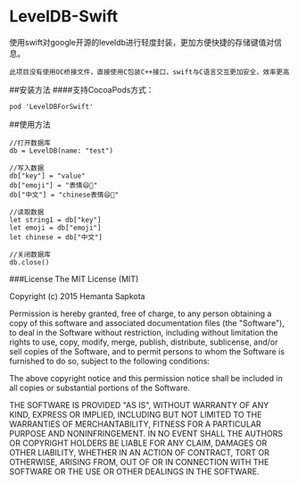 # LevelDB-Swift

使用swift对google开源的leveldb进行轻度封装，更加方便快捷的存储键值对信息。

```
此项目没有使用OC桥接文件，直接使用C包装C++接口，swift与C语言交互更加安全，效率更高
```
##安装方法
####支持CocoaPods方式：
```
pod 'LevelDBForSwift'
```
##使用方法
```
//打开数据库
db = LevelDB(name: "test")

//写入数据
db["key"] = "value"
db["emoji"] = "表情😄🎁"
db["中文"] = "chinese表情😄🎁"

//读取数据
let string1 = db["key"]
let emoji = db["emoji"]
let chinese = db["中文"]
            
//关闭数据库
db.close()
```

###License
The MIT License (MIT)

Copyright (c) 2015 Hemanta Sapkota

Permission is hereby granted, free of charge, to any person obtaining a copy of this software and associated documentation files (the "Software"), to deal in the Software without restriction, including without limitation the rights to use, copy, modify, merge, publish, distribute, sublicense, and/or sell copies of the Software, and to permit persons to whom the Software is furnished to do so, subject to the following conditions:

The above copyright notice and this permission notice shall be included in all copies or substantial portions of the Software.

THE SOFTWARE IS PROVIDED "AS IS", WITHOUT WARRANTY OF ANY KIND, EXPRESS OR IMPLIED, INCLUDING BUT NOT LIMITED TO THE WARRANTIES OF MERCHANTABILITY, FITNESS FOR A PARTICULAR PURPOSE AND NONINFRINGEMENT. IN NO EVENT SHALL THE AUTHORS OR COPYRIGHT HOLDERS BE LIABLE FOR ANY CLAIM, DAMAGES OR OTHER LIABILITY, WHETHER IN AN ACTION OF CONTRACT, TORT OR OTHERWISE, ARISING FROM, OUT OF OR IN CONNECTION WITH THE SOFTWARE OR THE USE OR OTHER DEALINGS IN THE SOFTWARE.